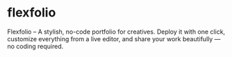 # flexfolio
Flexfolio – A stylish, no-code portfolio for creatives. Deploy it with one click, customize everything from a live editor, and share your work beautifully — no coding required.
